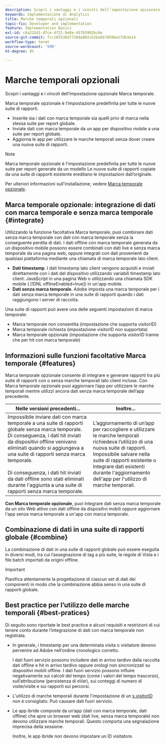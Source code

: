 ```yaml
---
description: Scopri i vantaggi e i vincoli dell’impostazione opzionale Marca temporale.
keywords: Implementazione di Analytics
title: Marche temporali opzionali
topic-fix: Developer and implementation
feature: Implementation Basics
exl-id: c6a232d1-d7ce-4f21-9e8a-45703992bc6e
source-git-commit: fcc165536d77284e002cb2ba6b7856be1fdb3e14
workflow-type: tm+mt
source-wordcount: '599'
ht-degree: 9%

---
```


# Marche temporali opzionali

Scopri i vantaggi e i vincoli dell’impostazione opzionale Marca temporale.

<!-- Hide video as it is not adding a lot according to feedback from customer in feedback report January 2025.

>[!BEGINSHADEBOX]

See ![VideoCheckedOut](/help/assets/icons/VideoCheckedOut.svg) [Timestamps Optional](https://video.tv.adobe.com/v/3418614?quality=12&learn=on&captions=ita){target="_blank"} for a demo video.

>[!ENDSHADEBOX]
-->


Marca temporale opzionale è l’impostazione predefinita per tutte le nuove suite di rapporti.

* Inserite sia i dati con marca temporale sia quelli privi di marca nella stessa suite per report globale.
* Inviate dati con marca temporale da un app per dispositivo mobile a una suite per report globale.
* Aggiorna le app per utilizzare le marche temporali senza dover creare una nuova suite di rapporti.

>[!NOTE]
>
>Marca temporale opzionale è l&#39;impostazione predefinita per tutte le nuove suite per report generate da un modello Le nuove suite di rapporti copiate da una suite di rapporti esistente ereditano le impostazioni dall’originale.

Per ulteriori informazioni sull&#39;installazione, vedere [Marca temporale opzionale](/help/technotes/timestamps-optional.md).

## Marca temporale opzionale: integrazione di dati con marca temporale e senza marca temporale {#integrate}

Utilizzando la funzione facoltativa Marca temporale, puoi combinare dati senza marca temporale con dati con marca temporale senza la conseguente perdita di dati. I dati offline con marca temporale generata da un dispositivo mobile possono essere combinati con dati live e senza marca temporale da una pagina web, oppure integrati con dati provenienti da qualsiasi piattaforma mediante una chiamata di marca temporale lato client.

* **Dati timestamp**. I dati timestamp lato client vengono acquisiti e inviati direttamente con i dati del dispositivo utilizzando variabili timestamp lato client: JavaScript in una pagina Web o utilizzando una chiamata SDK mobile ( [!DNL offlineEnabled=true]) in un&#39;app mobile.
* **Dati senza marca temporale**. Adobe imposta una marca temporale per i dati senza marca temporale in una suite di rapporti quando i dati raggiungono i server di raccolta.

Una suite di rapporti può avere una delle seguenti impostazioni di marca temporale:

* Marca temporale non consentita (impostazione che supporta visitorID)
* Marca temporale richiesta (impostazione visitorID non supportata)
* Marca temporale opzionale (impostazione che supporta visitorID tranne che per hit con marca temporale)

## Informazioni sulle funzioni facoltative Marca temporale {#features}

Marca temporale opzionale consente di integrare e generare rapporti tra più suite di rapporti con o senza marche temporali lato client incluse. Con Marca temporale opzionale puoi aggiornare l’app per utilizzare le marche temporali mentre utilizzi ancora dati senza marca temporale dell’app precedente.

| Nelle versioni precedenti... | Inoltre... |
|--- |--- |
| Impossibile inviare dati con marca temporale a una suite di rapporti globale senza marca temporale. Di conseguenza, i dati hit inviati da dispositivi offline venivano eliminati quando si aggiungeva a una suite di rapporti senza marca temporale. <br/><br/>Di conseguenza, i dati hit inviati da dati offline sono stati eliminati durante l&#39;aggiunta a una suite di rapporti senza marca temporale. | L’aggiornamento di un’app per raccogliere e utilizzare le marche temporali richiedeva l’utilizzo di una nuova suite di rapporti. <br/>Impossibile salvare nella suite di rapporti esistente o integrare dati esistenti durante l&#39;aggiornamento dell&#39;app per l&#39;utilizzo di marche temporali. |

**Con Marca temporale opzionale**, puoi integrare dati senza marca temporale da un sito Web attivo con dati offline da dispositivi mobili oppure aggiornare l&#39;app senza marca temporale a un&#39;app con marca temporale.

## Combinazione di dati in una suite di rapporti globale {#combine}

La combinazione di dati in una suite di rapporti globale può essere eseguita in diversi modi, tra cui l’assegnazione di tag a più suite, le regole di Vista e i file batch importati da origini offline.

>[!IMPORTANT]
>
>Pianifica attentamente la progettazione di ciascun set di dati dei componenti in modo che la combinazione abbia senso in una suite di rapporti globale.

## Best practice per l’utilizzo delle marche temporali {#best-pratices}

Di seguito sono riportate le best practice e alcuni requisiti e restrizioni di cui tenere conto durante l’integrazione di dati con marca temporale non registrata.

* In generale, i timestamp per una determinata visita o visitatore devono pervenire ad Adobe nell’ordine cronologico corretto.

  I dati fuori servizio possono includere dati in arrivo tardivo dalla raccolta dati offline e hit in arrivo tardivo oppure orologi non sincronizzati su dispositivi mobili offline. I dati fuori servizio possono influire negativamente sui calcoli del tempo (come i valori del tempo trascorso), sull’attribuzione (persistenza di eVar), sui conteggi di numero di visite/visite e sui rapporti sui percorsi.

* L&#39;utilizzo di marche temporali durante l&#39;impostazione di un [s.visitorID](/help/implement/vars/config-vars/visitorid.md) non è consigliato. Può causare dati fuori servizio.

* Le app ibride composte da un’app (dati con marca temporale, dati offline) che apre un browser web (dati live, senza marca temporale) non devono utilizzare marche temporali. Questo comporta una segnalazione imprecisa della sessione.

  Inoltre, le app ibride non devono impostare un ID visitatore.
